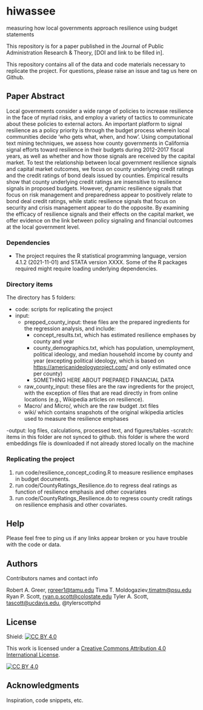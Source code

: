 # hiwassee
measuring how local governments approach resilience using budget statements

This repository is for a paper  published in the Journal of Public Administration Research & Theory, [DOI and link to be filled in].

This repository contains all of the data and code materials necessary to replicate the project. For questions, please raise an issue and tag us here on Github. 

## Paper Abstract
Local governments consider a wide range of policies to increase resilience in the face of myriad risks, and employ a variety of tactics to communicate about these policies to external actors. An important platform to signal resilience as a policy priority is through the budget process wherein local communities decide ‘who gets what, when, and how’.  Using computational text mining techniques, we assess how county governments in California signal efforts toward resilience in their budgets during 2012-2017 fiscal years, as well as whether and how those signals are received by the capital market.  To test the relationship between local government resilience signals and capital market outcomes, we focus on county underlying credit ratings and the credit ratings of bond deals issued by counties. Empirical results show that county underlying credit ratings are insensitive to resilience signals in proposed budgets.  However, dynamic resilience signals that focus on risk management and preparedness appear to positively relate to bond deal credit ratings, while static resilience signals that focus on security and crisis management appear to do the opposite. By examining the efficacy of resilience signals and their effects on the capital market, we offer evidence on the link between policy signaling and financial outcomes at the local government level.

### Dependencies

* The project requires the R statistical programming language, version 4.1.2 (2021-11-01) and STATA version XXXX. Some of the R packages required might require loading underlying dependencies.



### Directory items

The directory has 5 folders:
- code: scripts for replicating the project
- input: 
  - prepped_county_input: these files are the prepared ingredients for the regression analysis, and include:
      - concept_results.txt, which has estimated resilience emphases by county and year
      - county_demographics.txt, which has population, unemployment, political ideology, and median household income by county and year (excepting political ideology, which is based on https://americanideologyproject.com/ and only estimated once per county)
      - SOMETHING HERE ABOUT PREPARED FINANCIAL DATA
  - raw_county_input: these files are the raw ingredients for the project, with the exception of files that are read directly in from online locations (e.g., Wikipedia articles on resilience).
  - Macro/ and Micro/, which are the raw budget .txt files
  - wiki/ which contains snapshots of the original wikipedia articles used to measure the resilience emphases

  
  
-output: log files, calculations, processed text, and figures/tables
-scratch: items in this folder are not synced to github. this folder is where the word embeddings file is downloaded if not already stored locally on the machine


### Replicating the project
1. run code/resilience_concept_coding.R to measure resilience emphases in budget documents.
2. run code/CountyRatings_Resilience.do to regress deal ratings as function of resilience emphasis and other covariates
3. run code/CountyRatings_Resilience.do to regress county credit ratings on resilience emphasis and other covariates.

## Help

Please feel free to ping us if any links appear broken or you have trouble with the code or data.

## Authors

Contributors names and contact info

Robert A. Greer, rgreer1@tamu.edu
Tima T. Moldogaziev,timatm@psu.edu 
Ryan P. Scott, ryan.p.scott@colostate.edu
Tyler A. Scott, tascott@ucdavis.edu, @tylerscottphd  



## License
Shield: [![CC BY 4.0][cc-by-shield]][cc-by]

This work is licensed under a
[Creative Commons Attribution 4.0 International License][cc-by].

[![CC BY 4.0][cc-by-image]][cc-by]

[cc-by]: http://creativecommons.org/licenses/by/4.0/
[cc-by-image]: https://i.creativecommons.org/l/by/4.0/88x31.png
[cc-by-shield]: https://img.shields.io/badge/License-CC%20BY%204.0-lightgrey.svg


## Acknowledgments

Inspiration, code snippets, etc.

